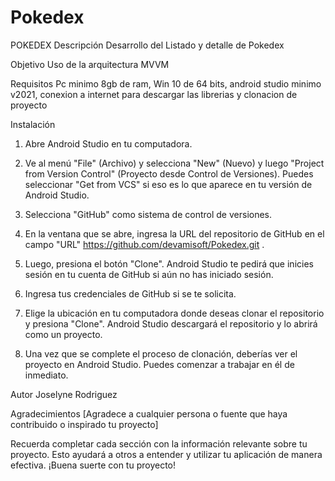 # Pokedex
POKEDEX
Descripción
Desarrollo del Listado y detalle de Pokedex

Objetivo
Uso de la arquitectura MVVM 


Requisitos
Pc minimo 8gb de ram, Win 10 de 64 bits, android studio minimo v2021, conexion a internet para descargar las librerias y clonacion de proyecto

Instalación

1. Abre Android Studio en tu computadora.

2. Ve al menú "File" (Archivo) y selecciona "New" (Nuevo) y luego "Project from Version Control" (Proyecto desde Control de Versiones). Puedes seleccionar "Get from VCS" si eso es lo que aparece en tu versión de Android Studio.

3. Selecciona "GitHub" como sistema de control de versiones.

4. En la ventana que se abre, ingresa la URL del repositorio de GitHub en el campo "URL" https://github.com/devamisoft/Pokedex.git .

5. Luego, presiona el botón "Clone". Android Studio te pedirá que inicies sesión en tu cuenta de GitHub si aún no has iniciado sesión.

6. Ingresa tus credenciales de GitHub si se te solicita.

7. Elige la ubicación en tu computadora donde deseas clonar el repositorio y presiona "Clone". Android Studio descargará el repositorio y lo abrirá como un proyecto.

8. Una vez que se complete el proceso de clonación, deberías ver el proyecto en Android Studio. Puedes comenzar a trabajar en él de inmediato.


Autor
Joselyne Rodriguez

Agradecimientos
[Agradece a cualquier persona o fuente que haya contribuido o inspirado tu proyecto]

Recuerda completar cada sección con la información relevante sobre tu proyecto. Esto ayudará a otros a entender y utilizar tu aplicación de manera efectiva. ¡Buena suerte con tu proyecto!





